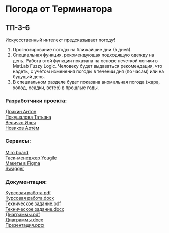 # Погода от Терминатора
## ТП-3-6
Искуссственный интелект предсказывает погоду!
1) Прогнозирование погоды на ближайшие дни (5 дней).
2) Специальная функция, рекомендующая подходящую одежду на день. Работа этой функции показана на основе нечеткой логики в MatLab Fuzzy Logic. Человеку будет выдаваться рекомендация, что надеть, с учётом изменения погоды в течении дня (по часам) или на будущий день.
3) В специальном разделе будет показана аномальная погода (жара, холод, осадки, ветер) в прошлые годы.  
 
### Разработчики проекта:  
[Дракин Антон](https://github.com/DrakonAdm)  
[Покушалова Татьяна](https://github.com/Tatyana0908)  
[Величко Илья](https://github.com/DragonFelixx)    
[Новиков Артём](https://github.com/suleymaniac)

### Сервисы:  
[Miro board](https://miro.com/app/board/uXjVPjUNL7U=/)  
[Таск-менеджер Yougile](https://ru.yougile.com/board/p64wtvbqm5zy)  
[Макеты в Figma](https://www.figma.com/file/66WTdzpRBW6fObyjup7Q2C/WeatherTP?node-id=0%3A1&t=F8ytIwN6wepROoCz-1)  
[Swagger](http://158.160.70.99:30/swagger/)
      
### Документация: 
[Курсовая работа.pdf](https://github.com/DrakonAdm/weatherTP/blob/main/Документация/КурсоваяТП.pdf)  
[Курсовая работа.docx](https://github.com/DrakonAdm/weatherTP/blob/main/Документация/КурсоваяТП.docx)  
[Техническое задание.pdf](https://github.com/DrakonAdm/weatherTP/blob/main/Документация/Техническое%20задание.pdf)  
[Техническое задание.docx](https://github.com/DrakonAdm/weatherTP/blob/main/Документация/Техническое%20задание.docx)  
[Диаграммы.pdf](https://github.com/DrakonAdm/weatherTP/blob/main/Документация/Диаграммы.pdf)  
[Диаграммы.docx](https://github.com/DrakonAdm/weatherTP/blob/main/Документация/Диаграммы.docx)  
[Презентация.pptx](https://github.com/DrakonAdm/weatherTP/blob/main/Документация/Команда%203-6.%20Погода%20от%20Терминатора.pptx)

